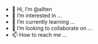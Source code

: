 - 👋 Hi, I’m @allten
- 👀 I’m interested in ...
- 🌱 I’m currently learning ...
- 💞️ I’m looking to collaborate on ...
- 📫 How to reach me ...

<!---
allten/allten is a ✨ special ✨ repository because its `README.md` (this file) appears on your GitHub profile.
You can click the Preview link to take a look at your changes.
--->
